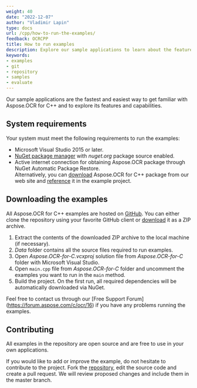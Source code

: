 ```yaml
---
weight: 40
date: "2022-12-07"
author: "Vladimir Lapin"
type: docs
url: /cpp/how-to-run-the-examples/
feedback: OCRCPP
title: How to run examples
description: Explore our sample applications to learn about the features and capabilities of Aspose.OCR for C++.
keywords:
- examples
- git
- repository
- samples
- evaluate
---
```


Our sample applications are the fastest and easiest way to get familiar with Aspose.OCR for C++ and to explore its features and capabilities.

## System requirements

Your system must meet the following requirements to run the examples:

- Microsoft Visual Studio 2015 or later.
- [NuGet package manager](https://docs.microsoft.com/en-gb/nuget/install-nuget-client-tools) with _nuget.org_ package source enabled.
- Active internet connection for obtaining Aspose.OCR package through NuGet Automatic Package Restore.  
  Alternatively, you can [download](https://downloads.aspose.com/ocr/cpp) Aspose.OCR for C++ package from our web site and [reference](/ocr/cpp/installation/#downloadable) it in the example project.

## Downloading the examples

All Aspose.OCR for C++ examples are hosted on [GitHub](https://github.com/aspose-ocr/Aspose.OCR-for-C). You can either clone the repository using your favorite GitHub client or [download](https://github.com/aspose-ocr/Aspose.OCR-for-C/archive/refs/heads/master.zip) it as a ZIP archive.

1. Extract the contents of the downloaded ZIP archive to the local machine (if necessary).
2. _Data_ folder contains all the source files required to run examples.
3. Open _Aspose.OCR-for-C.vcxproj_ solution file from _Aspose.OCR-for-C_ folder with Microsoft Visual Studio.
4. Open `main.cpp` file from _Aspose.OCR-for-C_ folder and uncomment the examples you want to run in the `main` method.
5. Build the project. On the first run, all required dependencies will be automatically downloaded via NuGet.

Feel free to contact us through our [Free Support Forum] (https://forum.aspose.com/c/ocr/16) if you have any problems running the examples.

## Contributing

All examples in the repository are open source and are free to use in your own applications.

If you would like to add or improve the example, do not hesitate to contribute to the project. Fork the [repository](https://github.com/aspose-ocr/Aspose.OCR-for-C), edit the source code and create a pull request. We will review proposed changes and include them in the master branch.
